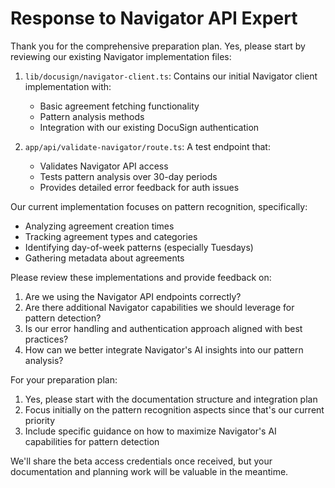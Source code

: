 # Response to Navigator API Expert

Thank you for the comprehensive preparation plan. Yes, please start by reviewing our existing Navigator implementation files:

1. `lib/docusign/navigator-client.ts`: Contains our initial Navigator client implementation with:
   - Basic agreement fetching functionality
   - Pattern analysis methods
   - Integration with our existing DocuSign authentication

2. `app/api/validate-navigator/route.ts`: A test endpoint that:
   - Validates Navigator API access
   - Tests pattern analysis over 30-day periods
   - Provides detailed error feedback for auth issues

Our current implementation focuses on pattern recognition, specifically:
- Analyzing agreement creation times
- Tracking agreement types and categories
- Identifying day-of-week patterns (especially Tuesdays)
- Gathering metadata about agreements

Please review these implementations and provide feedback on:
1. Are we using the Navigator API endpoints correctly?
2. Are there additional Navigator capabilities we should leverage for pattern detection?
3. Is our error handling and authentication approach aligned with best practices?
4. How can we better integrate Navigator's AI insights into our pattern analysis?

For your preparation plan:
1. Yes, please start with the documentation structure and integration plan
2. Focus initially on the pattern recognition aspects since that's our current priority
3. Include specific guidance on how to maximize Navigator's AI capabilities for pattern detection

We'll share the beta access credentials once received, but your documentation and planning work will be valuable in the meantime. 